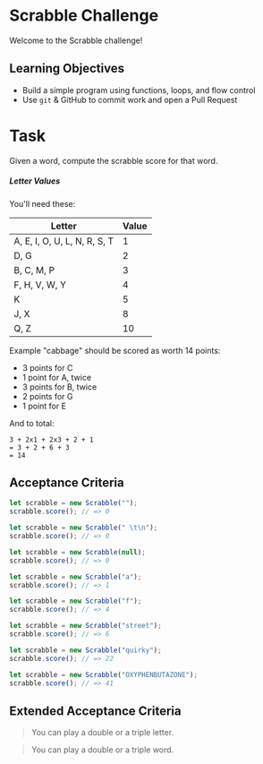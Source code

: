 # Scrabble Challenge

Welcome to the Scrabble challenge!

## Learning Objectives

- Build a simple program using functions, loops, and flow control
- Use `git` & GitHub to commit work and open a Pull Request

# Task

Given a word, compute the scrabble score for that word.

##### Letter Values

You'll need these:

| Letter                       | Value |
| ---------------------------- | ----- |
| A, E, I, O, U, L, N, R, S, T | 1     |
| D, G                         | 2     |
| B, C, M, P                   | 3     |
| F, H, V, W, Y                | 4     |
| K                            | 5     |
| J, X                         | 8     |
| Q, Z                         | 10    |

Example
"cabbage" should be scored as worth 14 points:

- 3 points for C
- 1 point for A, twice
- 3 points for B, twice
- 2 points for G
- 1 point for E

And to total:

```
3 + 2x1 + 2x3 + 2 + 1
= 3 + 2 + 6 + 3
= 14
```

## Acceptance Criteria

```javascript
let scrabble = new Scrabble("");
scrabble.score(); // => 0

let scrabble = new Scrabble(" \t\n");
scrabble.score(); // => 0

let scrabble = new Scrabble(null);
scrabble.score(); // => 0

let scrabble = new Scrabble("a");
scrabble.score(); // => 1

let scrabble = new Scrabble("f");
scrabble.score(); // => 4

let scrabble = new Scrabble("street");
scrabble.score(); // => 6

let scrabble = new Scrabble("quirky");
scrabble.score(); // => 22

let scrabble = new Scrabble("OXYPHENBUTAZONE");
scrabble.score(); // => 41
```

## Extended Acceptance Criteria

> You can play a double or a triple letter.

> You can play a double or a triple word.

